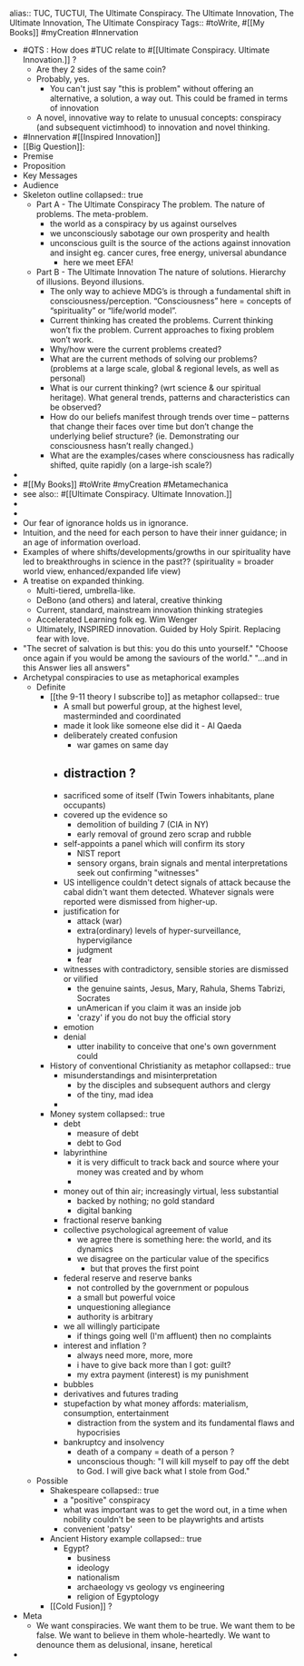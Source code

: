 alias:: TUC, TUCTUI, The Ultimate Conspiracy. The Ultimate Innovation, The Ultimate Innovation, The Ultimate Conspiracy
Tags:: #toWrite, #[[My Books]] #myCreation #Innervation

- #QTS : How does #TUC relate to #[[Ultimate Conspiracy. Ultimate Innovation.]] ?
	- Are they 2 sides of the same coin?
	- Probably, yes.
		- You can't just say "this is problem" without offering an alternative, a solution, a way out. This could be framed in terms of innovation
	- A novel, innovative way to relate to unusual concepts: conspiracy (and subsequent victimhood) to innovation and novel thinking.
- #Innervation #[[Inspired Innovation]]
- [[Big Question]]:
- Premise
- Proposition
- Key Messages
- Audience
- Skeleton outline
  collapsed:: true
	- Part A - The Ultimate Conspiracy
	  The problem. The nature of problems. The meta-problem.
		- the world as a conspiracy by us against ourselves
		- we unconsciously sabotage our own prosperity and health
		- unconscious guilt is the source of the actions against innovation and insight eg. cancer cures, free energy, universal abundance
			- here we meet EFA!
	- Part B - The Ultimate Innovation
	  The nature of solutions. Hierarchy of illusions. Beyond illusions.
		- The only way to achieve MDG’s is through a fundamental shift in consciousness/perception. “Consciousness” here = concepts of “spirituality” or “life/world model”.
		- Current thinking has created the problems. Current thinking won’t fix the problem. Current approaches to fixing problem won’t work.
		- Why/how were the current problems created?
		- What are the current methods of solving our problems?
		  (problems at a large scale, global & regional levels, as well as personal)
		- What is our current thinking? (wrt science & our spiritual heritage). What general trends, patterns and characteristics can be observed?
		- How do our beliefs manifest through trends over time – patterns that change their faces over time but don’t change the underlying belief structure? (ie. Demonstrating our consciousness hasn’t really changed.)
		- What are the examples/cases where consciousness has radically shifted, quite rapidly (on a large-ish scale?)
-
- #[[My Books]] #toWrite #myCreation #Metamechanica
- see also:: #[[Ultimate Conspiracy. Ultimate Innovation.]]
-
-
- Our fear of ignorance holds us in ignorance.
- Intuition, and the need for each person to have their inner guidance; in an age of information overload.
- Examples of where shifts/developments/growths in our spirituality have led to breakthroughs in science in the past?? (spirituality = broader world view, enhanced/expanded life view)
- A treatise on expanded thinking.
	- Multi-tiered, umbrella-like.
	- DeBono (and others) and lateral, creative thinking
	- Current, standard, mainstream innovation thinking strategies
	- Accelerated Learning folk eg. Wim Wenger
	- Ultimately, INSPIRED innovation. Guided by Holy Spirit. Replacing fear with love.
- "The secret of salvation is but this: you do this unto yourself."
  "Choose once again if you would be among the saviours of the world."
  "...and in this Answer lies all answers"
- Archetypal conspiracies to use as metaphorical examples
	- Definite
		- [[the 9-11 theory I subscribe to]] as metaphor
		  collapsed:: true
			- A small but powerful group, at the highest level, masterminded and coordinated
			- made it look like someone else did it - Al Qaeda
			- deliberately created confusion
				- war games on same day
			- distraction ?
				-
			- sacrificed some of itself (Twin Towers inhabitants, plane occupants)
			- covered up the evidence so
				- demolition of building 7 (CIA in NY)
				- early removal of ground zero scrap and rubble
			- self-appoints a panel which will confirm its story
				- NIST report
				- sensory organs, brain signals and mental interpretations seek out confirming "witnesses"
			- US intelligence couldn't detect signals of attack because the cabal didn't want them detected. Whatever signals were reported were dismissed from higher-up.
			- justification for
				- attack (war)
				- extra(ordinary) levels of hyper-surveillance, hypervigilance
				- judgment
				- fear
			- witnesses with contradictory, sensible stories are dismissed or vilified
				- the genuine saints, Jesus, Mary, Rahula, Shems Tabrizi, Socrates
				- unAmerican if you claim it was an inside job
				- 'crazy' if you do not buy the official story
			- emotion
			- denial
				- utter inability to conceive that one's own government could
		- History of conventional Christianity as metaphor
		  collapsed:: true
			- misunderstandings and misinterpretation
				- by the disciples and subsequent authors and clergy
				- of the tiny, mad idea
			-
		- Money system
		  collapsed:: true
			- debt
				- measure of debt
				- debt to God
			- labyrinthine
				- it is very difficult to track back and source where your money was created and by whom
				-
			- money out of thin air; increasingly virtual, less substantial
				- backed by nothing; no gold standard
				- digital banking
			- fractional reserve banking
			- collective psychological agreement of value
				- we agree there is something here: the world, and its dynamics
				- we disagree on the particular value of the specifics
					- but that proves the first point
			- federal reserve and reserve banks
				- not controlled by the government or populous
				- a small but powerful voice
				- unquestioning allegiance
				- authority is arbitrary
			- we all willingly participate
				- if things going well (I'm affluent) then no complaints
			- interest and inflation ?
				- always need more, more, more
				- i have to give back more than I got: guilt?
				- my extra payment (interest) is my punishment
			- bubbles
			- derivatives and futures trading
			- stupefaction by what money affords: materialism, consumption, entertainment
				- distraction from the system and its fundamental flaws and hypocrisies
			- bankruptcy and insolvency
				- death of a company = death of a person ?
				- unconscious though: "I will kill myself to pay off the debt to God. I will give back what I stole from God."
	- Possible
		- Shakespeare
		  collapsed:: true
			- a "positive" conspiracy
			- what was important was to get the word out, in a time when nobility couldn't be seen to be playwrights and artists
			- convenient 'patsy'
		- Ancient History example
		  collapsed:: true
			- Egypt?
				- business
				- ideology
				- nationalism
				- archaeology vs geology vs engineering
				- religion of Egyptology
		- [[Cold Fusion]] ?
- Meta
	- We want conspiracies. We want them to be true. We want them to be false. We want to believe in them whole-heartedly. We want to denounce them as delusional, insane, heretical
-